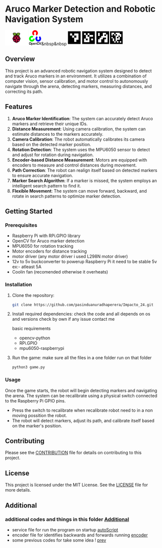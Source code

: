 # Aruco Marker Detection and Robotic Navigation System

<img src="/images/Raspberry_Pi-Logo.wine.svg" alt="raspi"  height="50"> <img src="/images/opencv.svg" alt="opencv"  height="50">&nbsp&nbsp<img src="/images/ArUco-markers-with-different-matrix-sizes-4x4-5x5-6x6-7x7-matrices.ppm" alt="aruco marckers"  height="50">

## Overview
This project is an advanced robotic navigation system designed to detect and track Aruco markers in an environment. It utilizes a combination of computer vision, sensor calibration, and motor control to autonomously navigate through the arena, detecting markers, measuring distances, and correcting its path.

## Features
1. **Aruco Marker Identification**: The system can accurately detect Aruco markers and retrieve their unique IDs.
2. **Distance Measurement**: Using camera calibration, the system can estimate distances to the markers accurately.
3. **Camera Calibration**: The robot automatically calibrates its camera based on the detected marker position.
4. **Rotation Detection**: The system uses the MPU6050 sensor to detect and adjust for rotation during navigation.
5. **Encoder-based Distance Measurement**: Motors are equipped with encoders to measure and control distances during movement.
6. **Path Correction**: The robot can realign itself based on detected markers to ensure accurate navigation.
7. **Marker Search Algorithm**: If a marker is missed, the system employs an intelligent search pattern to find it.
8. **Flexible Movement**: The system can move forward, backward, and rotate in search patterns to optimize marker detection.

## Getting Started

### Prerequisites
- Raspberry Pi with RPi.GPIO library
- OpenCV for Aruco marker detection
- MPU6050 for rotation tracking
- Motor encoders for distance tracking 
- motor driver (any motor driver i used L298N motor driver)
- 12v to 5v buckconverter to powerup Raspberry Pi it need to be stable 5v ex:- atleast 5A 
- Coolin fan (recomended otherwise it overheats)

### Installation
1. Clone the repository:
    ```bash
    git clone https://github.com/pasinduanuradhaperera/Impacto_24.git
    ```
2. Install required dependencies:
    check the code and all depends on os and versions 
    check by own 
    if any issue contact me

    basic requirements
    - opencv-python
    - RPi.GPIO
    - mpu6050-raspberrypi


3. Run the game:
    make sure all the files in a one folder run on that folder
    ```bash
    python3 game.py
    ```

### Usage
Once the game starts, the robot will begin detecting markers and navigating the arena. The system can be recalibrate using a physical switch connected to the Raspberry Pi GPIO pins.

- Press the switch to recalibrate when recalibrate robot need to in a non moving possition the robot.
- The robot will detect markers, adjust its path, and calibrate itself based on the marker's position.

## Contributing
Please see the [CONTRIBUTION](CONTRIBUTION.md) file for details on contributing to this project.

## License
This project is licensed under the MIT License. See the [LICENSE](LICENSE) file for more details.

## Additional
### additional codes and things in this folder [Additional](Additional)
   - service file for run the program on startup [autoScript](/Additonal/autoScript.service)
   - encoder file for identifies backwards and forwards running [encoder](/Additonal/encoder.py)
   - some previous codes for take some idea ! [prev](/Additonal/prev/)